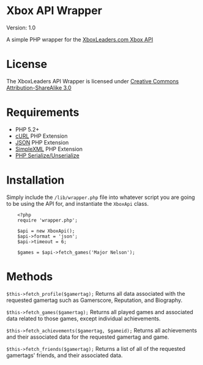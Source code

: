 Xbox API Wrapper
===================

Version: 1.0

A simple PHP wrapper for the [XboxLeaders.com Xbox API](http://www.xboxleaders.com/docs)


License
=======

The XboxLeaders API Wrapper is licensed under [Creative Commons Attribution-ShareAlike 3.0](http://creativecommons.org/licenses/by-sa/3.0/)


Requirements
============

* PHP 5.2+
* [cURL](http://php.net/curl) PHP Extension
* [JSON](http://php.net/json) PHP Extension
* [SimpleXML](http://php.net/simplexml) PHP Extension
* [PHP Serialize/Unserialize](http://php.net/unserialize)


Installation
============

Simply include the `/lib/wrapper.php` file into whatever script you are going to be using the API for, and instantiate the `XboxApi` class.


        <?php
        require 'wrapper.php';
        
        $api = new XboxApi();
        $api->format = 'json';
        $api->timeout = 6;
        
        $games = $api->fetch_games('Major Nelson');


Methods
=======

`$this->fetch_profile($gamertag);` Returns all data associated with the requested gamertag such as Gamerscore, Reputation, and Biography.

`$this->fetch_games($gamertag);` Returns all played games and associated data related to those games, except individual achievements.

`$this->fetch_achievements($gamertag, $gameid);` Returns all achievements and their associated data for the requested gamertag and game.

`$this->fetch_friends($gamertag);` Returns a list of all of the requested gamertags' friends, and their associated data.